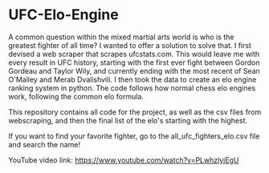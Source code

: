 # UFC-Elo-Engine
A common question within the mixed martial arts world is who is the greatest fighter of all time? I wanted to offer a solution to solve that. I first devised a web scraper that scrapes ufcstats.com. This would leave me with every result in UFC history, starting with the first ever fight between Gordon Gordeau and Taylor Wily, and currently ending with the most recent of Sean O'Malley and Merab Dvalishvili. I then took the data to create an elo engine ranking system in python. The code follows how normal chess elo engines work, following the common elo formula. 

This repository contains all code for the project, as well as the csv files from webscraping, and then the final list of the elo's starting with the highest.

If you want to find your favorite fighter, go to the all_ufc_fighters_elo.csv file and search the name!

YouTube video link: https://www.youtube.com/watch?v=PLwhzlyjEgU

